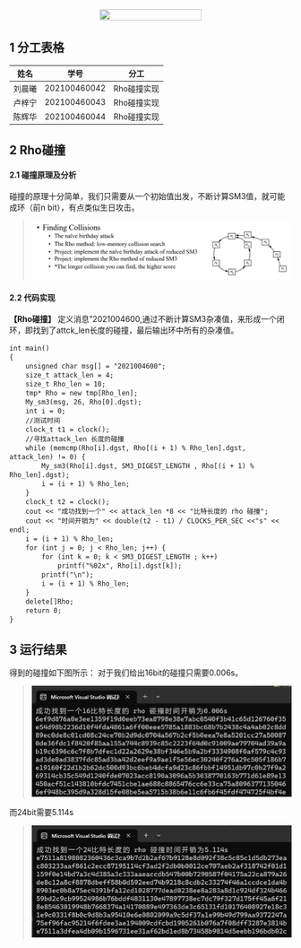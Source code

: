 <div align="center">
<img src=https://img1.baidu.com/it/u=3783559290,1144114418&fm=253&fmt=auto&app=138&f=JPEG width=60% height="60%"/>
</div>

<!-- ********************* Chapter1 ********************* -->

## 1 分工表格
<center>

| 姓名  |      学号      | 分工 |
|:---:|:------------:|----|
| 刘晨曦 | 202100460042 | Rho碰撞实现 |
| 卢梓宁 | 202100460043 | Rho碰撞实现 |
| 陈辉华 | 202100460044 | Rho碰撞实现 |

</center>

<!-- ********************* Chapter2 ********************* -->

## 2 Rho碰撞

#### 2.1 碰撞原理及分析 
碰撞的原理十分简单，我们只需要从一个初始值出发，不断计算SM3值，就可能成环（前n bit），有点类似生日攻击。

> ![](原理.png)  
<!--**【代码实现】** -->


#### 2.2 代码实现
**【Rho碰撞】**
定义消息”2021004600,通过不断计算SM3杂凑值，来形成一个闭环，即找到了attck_len长度的碰撞，最后输出环中所有的杂凑值。
```
int main()
{
	unsigned char msg[] = "2021004600";
	size_t attack_len = 4;
	size_t Rho_len = 10;
	tmp* Rho = new tmp[Rho_len];
	My_sm3(msg, 26, Rho[0].dgst);
	int i = 0;
	//测试时间
	clock_t t1 = clock();
	//寻找attack_len 长度的碰撞
	while (memcmp(Rho[i].dgst, Rho[(i + 1) % Rho_len].dgst, attack_len) != 0) {
		My_sm3(Rho[i].dgst, SM3_DIGEST_LENGTH , Rho[(i + 1) % Rho_len].dgst);
		i = (i + 1) % Rho_len;
	}
	clock_t t2 = clock();
	cout << "成功找到一个" << attack_len *8 << "比特长度的 rho 碰撞";
	cout << "时间开销为" << double(t2 - t1) / CLOCKS_PER_SEC <<"s" << endl;
	i = (i + 1) % Rho_len;
	for (int j = 0; j < Rho_len; j++) {
		for (int k = 0; k < SM3_DIGEST_LENGTH ; k++)
			printf("%02x", Rho[i].dgst[k]);
		printf("\n");
		i = (i + 1) % Rho_len;
	}
	delete[]Rho;
	return 0;
}
```


<!-- ********************* Chapter3 ********************* -->

## 3 运行结果
得到的碰撞如下图所示：
对于我们给出16bit的碰撞只需要0.006s。
> ![](16bit.png)  

而24bit需要5.114s
> ![](24bit.png)  

> <!-- 与md文件同一目录下的foldername文件夹，里的1.png图片 -->